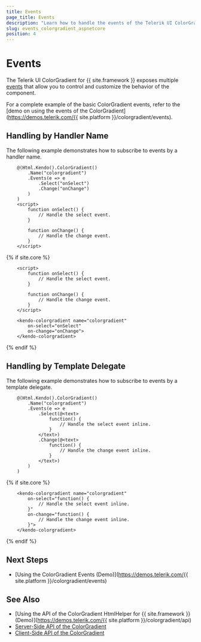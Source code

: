 ```yaml
---
title: Events
page_title: Events
description: "Learn how to handle the events of the Telerik UI ColorGradient component for {{ site.framework }}."
slug: events_colorgradient_aspnetcore
position: 4
---
```


# Events

The Telerik UI ColorGradient for {{ site.framework }} exposes multiple [events](/api/kendo.mvc.ui.fluent/colorgradienteventbuilder) that allow you to control and customize the behavior of the component.

For a complete example of the basic ColorGradient events, refer to the [demo on using the events of the ColorGradient](https://demos.telerik.com/{{ site.platform }}/colorgradient/events).

## Handling by Handler Name

The following example demonstrates how to subscribe to events by a handler name.

```HtmlHelper
    @(Html.Kendo().ColorGradient()
        .Name("colorgradient")
        .Events(e => e
            .Select("onSelect")
            .Change("onChange")
        )
    )
    <script>
        function onSelect() {
            // Handle the select event.
        }

        function onChange() {
            // Handle the change event.
        }
    </script>
```
{% if site.core %}
```TagHelper
    <script>
        function onSelect() {
            // Handle the select event.
        }

        function onChange() {
            // Handle the change event.
        }
    </script>

    <kendo-colorgradient name="colorgradient"
        on-select="onSelect"
        on-change="onChange">
    </kendo-colorgradient>
```
{% endif %}

## Handling by Template Delegate

The following example demonstrates how to subscribe to events by a template delegate.

```HtmlHelper
    @(Html.Kendo().ColorGradient()
        .Name("colorgradient")
        .Events(e => e
            .Select(@<text>
                function() {
                    // Handle the select event inline.
                }
            </text>)
            .Change(@<text>
                function() {
                    // Handle the change event inline.
                }
            </text>)
        )
    )
```
{% if site.core %}
```TagHelper
    <kendo-colorgradient name="colorgradient"
        on-select="function() {
            // Handle the select event inline.
        }"
        on-change="function() {
            // Handle the change event inline.
        }">
    </kendo-colorgradient>
```
{% endif %}

## Next Steps

* [Using the ColorGradient Events (Demo)](https://demos.telerik.com/{{ site.platform }}/colorgradient/events)

## See Also

* [Using the API of the ColorGradient HtmlHelper for {{ site.framework }} (Demo)](https://demos.telerik.com/{{ site.platform }}/colorgradient/api)
* [Server-Side API of the ColorGradient](/api/colorgradient)
* [Client-Side API of the ColorGradient](https://docs.telerik.com/kendo-ui/api/javascript/ui/colorgradient)
